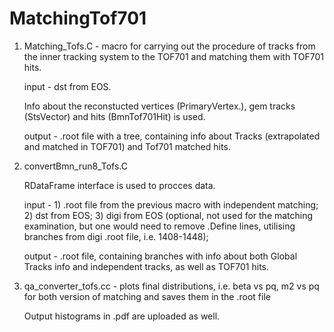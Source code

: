 # MatchingTof701
1. Matching_Tofs.C - macro for carrying out the procedure of tracks from the inner tracking system to the TOF701 and matching them with TOF701 hits.
   
   input - dst from EOS.

   Info about the reconstucted vertices (PrimaryVertex.),  gem tracks (StsVector) and hits (BmnTof701Hit) is used.

   output - .root file with a tree, containing info about Tracks (extrapolated and matched in TOF701) and Tof701 matched hits. 
  
2. convertBmn_run8_Tofs.C

   RDataFrame interface is used to procces data.

   input - 1) .root file from the previous macro with independent matching;
           2) dst from EOS;
           3) digi from EOS (optional, not used for the matching examination, but one would need to remove .Define lines, utilising branches from digi .root file, i.e. 1408-1448);

   output - .root file, containing branches with info about both Global Tracks info and independent tracks, as well as TOF701 hits.
   
3. qa_converter_tofs.cc - plots final distributions, i.e. beta vs pq, m2 vs pq for both version of matching and saves them in the .root file
   
   Output histograms in .pdf are uploaded as well.
